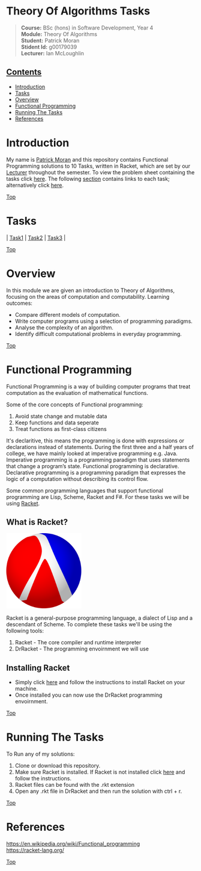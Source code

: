 # Theory Of Algorithms Tasks

><b>Course:</b> BSc (hons) in Software Development, Year 4     
><b>Module:</b> Theory Of Algorithms   
><b>Student:</b> Patrick Moran  
><b>Stident Id:</b> g00179039  
><b>Lecturer:</b> Ian McLoughlin  

## [Contents](#contents)
* [Introduction](#intro)
* [Tasks](#tasks)
* [Overview](#overview) 
* [Functional Programming](#fp)
* [Running The Tasks](#running)
* [References](#references)

# Introduction<a name = "intro"></a>
My name is [Patrick Moran](https://www.linkedin.com/in/patrick-moran-7a349014b/) and this repository contains Functional Programming solutions to 10 Tasks, written in Racket, which are set by our [Lecturer](https://ianmcloughlin.github.io/) throughout the semester. To view the problem sheet containing the tasks click [here](https://github.com/moranpatrick/Theory-Of-Algorithms/blob/master/Tasks.pdf). The following [section](#tasks) contains links to each task; alternatively click [here](https://github.com/moranpatrick/Theory-Of-Algorithms/tree/master/Tasks).

[Top](#contents) 

# Tasks<a name = "tasks"> </a> 
| [Task1](https://github.com/moranpatrick/Theory-Of-Algorithms/tree/master/Tasks/Task1) | [Task2](https://github.com/moranpatrick/Theory-Of-Algorithms/tree/master/Tasks/Task2) | [Task3](https://github.com/moranpatrick/Theory-Of-Algorithms/tree/master/Tasks/Task3) |


[Top](#contents)   

# Overview <a name="overview"> </a> 

In this module we are given an introduction to Theory of Algorithms, focusing on the areas of computation and computability. Learning outcomes:  
* Compare different models of computation.
* Write computer programs using a selection of programming paradigms.
* Analyse the complexity of an algorithm.
* Identify difficult computational problems in everyday programming.

[Top](#contents) 

# Functional Programming<a name = "fp"></a>
Functional Programming is a way of building computer programs that treat computation as the evaluation of mathematical functions. 

Some of the core concepts of Functional programming:  
1. Avoid state change and mutable data
2. Keep functions and data seperate
3. Treat functions as first-class citizens

It's declaritive, this means the programming is done with expressions or declarations instead of statements. During the first three and a half years of college, we have mainly looked at imperative programming e.g. Java. Imperative programming is a programming paradigm that uses statements that change a program’s state. Functional programming is declarative. Declarative programming is a programming paradigm that expresses the logic of a computation without describing its control flow. 

Some common programming languages that support functional programming are Lisp, Scheme, Racket and F#. For these tasks we will be using [Racket](https://racket-lang.org/).

## What is Racket?

<img src="images/racket-logo.svg" width="200" height="200">  

Racket is a general-purpose programming language, a dialect of Lisp and a descendant of Scheme. To complete these tasks we'll be using the following tools:
1. Racket - The core compiler and runtime interpreter
2. DrRacket - The programming envoirnment we will use

## Installing Racket
* Simply click [here](https://download.racket-lang.org/) and follow the instructions to install Racket on your machine.
* Once installed you can now use the DrRacket programming envoirnment.
 
[Top](#contents) 

# Running The Tasks<a name = "running"></a>
To Run any of my solutions:
1. Clone or download this repository.
2. Make sure Racket is installed. If Racket is not installed click [here](https://download.racket-lang.org/) and follow the instructions.
3. Racket files can be found with the .rkt extension
4. Open any .rkt file in DrRacket and then run the solution with ctrl + r.

[Top](#contents) 

# References<a name = "references"></a>
https://en.wikipedia.org/wiki/Functional_programming  
https://racket-lang.org/  

[Top](#contents) 






